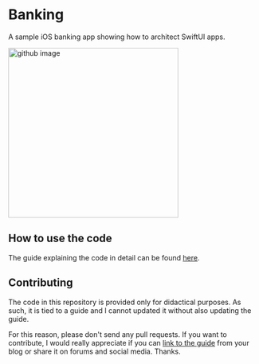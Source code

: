 # Banking
A sample iOS banking app showing how to architect SwiftUI apps.

<img width="341" alt="github image" src="https://matteomanferdini.com/wp-content/uploads/2024/09/final-screens.png">

## How to use the code

The guide explaining the code in detail can be found [here](https://matteomanferdini.com/swiftui-app-architecture/).

## Contributing

The code in this repository is provided only for didactical purposes. As such, it is tied to a guide and I cannot updated it without also updating the guide.

For this reason, please don't send any pull requests. If you want to contribute, I would really appreciate if you can [link to the guide](https://matteomanferdini.com/swiftui-app-architecture/) from your blog or share it on forums and social media. Thanks.
